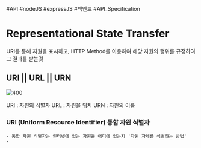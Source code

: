 #API #nodeJS #expressJS #백엔드 #API_Specification 

# Representational State Transfer

URI를 통해 자원을 표시하고, HTTP Method를 이용하여 해당 자원의 행위를 규정하여 
그 결과를 받는것

## URI || URL || URN

![400](https://i.imgur.com/hCzFxRi.png)

URI : 자원의 식별자
URL : 자원을 위치
URN : 자원의 이름

### URI (Uniform Resource Identifier) 통합 자원 식별자
	- 통합 자원 식별자는 인터넷에 있는 자원을 어디에 있는지 '자원 자체를 식별하는 방법'
	-